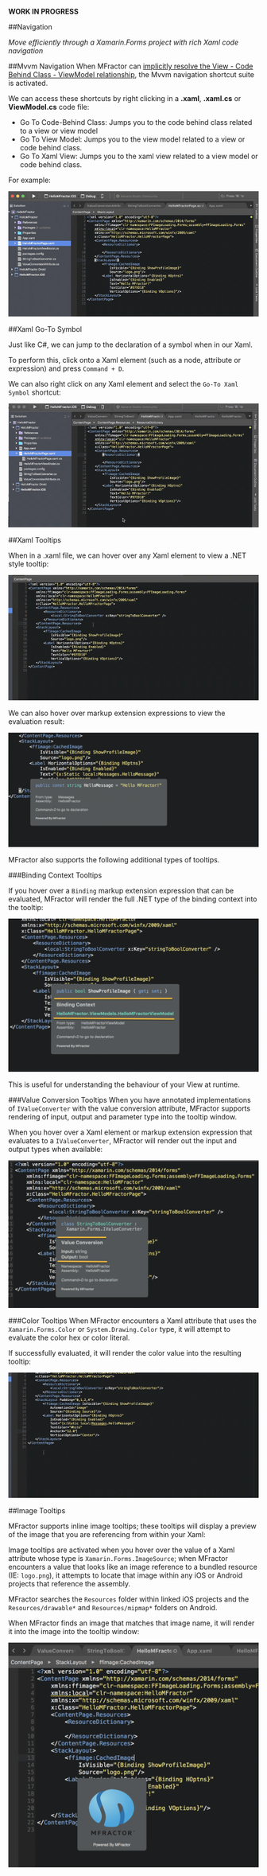 **WORK IN PROGRESS**

##Navigation

*Move efficiently through a Xamarin.Forms project with rich Xaml code navigation*

##Mvvm Navigation
When MFractor can [implicitly resolve the View - Code Behind Class - ViewModel relationship](configure-binding-context.md#implicit-binding-context-resolution), the Mvvm navigation shortcut suite is activated.

We can access these shortcuts by right clicking in a **.xaml**, **.xaml.cs** or **ViewModel.cs** code file:

 * Go To Code-Behind Class: Jumps you to the code behind class related to a view or view model
 * Go To View Model: Jumps you to the view model related to a view or code behind class.
 * Go To Xaml View: Jumps you to the xaml view related to a view model or code behind class.

 For example:

![Model - View - View Model navigation](/img/forms/navigation-mvvm.gif)

##Xaml Go-To Symbol

Just like C#, we can jump to the declaration of a symbol when in our Xaml.

To perform this, click onto a Xaml element (such as a node, attribute or expression) and press `Command + D`.

We can also right click on any Xaml element and select the `Go-To Xaml Symbol` shortcut:

![Go-to Xaml Symbol](/img/forms/navigation-go-to-symbol.gif)

##Xaml Tooltips

When in a .xaml file, we can hover over any Xaml element to view a .NET style tooltip:

![Xaml tooltips](/img/forms/navigation-tooltips.gif)

We can also hover over markup extension expressions to view the evaluation result:

![Expression tooltips](/img/forms/navigation-expression-tooltips.png)

MFractor also supports the following additional types of tooltips.

###Binding Context Tooltips

If you hover over a `Binding` markup extension expression that can be evaluated, MFractor will render the full .NET type of the binding context into the tooltip:

![Binding context tooltips](/img/forms/navigation-binding-context-tooltips.png)

This is useful for understanding the behaviour of your View at runtime.

###Value Conversion Tooltips
When you have annotated implementations of `IValueConverter` with the value conversion attribute, MFractor supports rendering of input, output and parameter type into the tooltip window.

When you hover over a Xaml element or markup extension expression that evaluates to a `IValueConverter`, MFractor will render out the input and output types when available:

![Value conversion tooltips](/img/forms/navigation-value-conversion-tooltips.png)

###Color Tooltips
When MFractor encounters a Xaml attribute that uses the `Xamarin.Forms.Color` or `System.Drawing.Color` type, it will attempt to evaluate the color hex or color literal.

If successfully evaluated, it will render the color value into the resulting tooltip:

![Color tooltips](/img/forms/navigation-color-tooltips.gif)

##Image Tooltips

MFractor supports inline image tooltips; these tooltips will display a preview of the image that you are referencing from within your Xaml:

Image tooltips are activated when you hover over the value of a Xaml attribute whose type is `Xamarin.Forms.ImageSource`; when MFractor encounters a value that looks like an image reference to a bundled resource (IE: `logo.png`), it attempts to locate that image within any iOS or Android projects that reference the assembly.

MFractor searches the `Resources` folder within linked iOS projects and the `Resources/drawable*` and `Resources/mipmap*` folders on Android.

When MFractor finds an image that matches that image name, it will render it into the image into the tooltip window:

![Image tooltips](/img/forms/navigation-image-tooltips.png)
